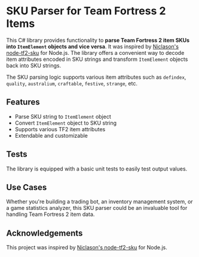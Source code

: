 # SKU Parser for Team Fortress 2 Items

This C# library provides functionality to **parse Team Fortress 2 item SKUs into `ItemElement` objects and vice versa**. It was inspired by [Niclason's node-tf2-sku](https://github.com/Nicklason/node-tf2-sku) for Node.js. The library offers a convenient way to decode item attributes encoded in SKU strings and transform `ItemElement` objects back into SKU strings.

The SKU parsing logic supports various item attributes such as `defindex`, `quality`, `australium`, `craftable`, `festive`, `strange`, etc.

## Features
- Parse SKU string to `ItemElement` object
- Convert `ItemElement` object to SKU string
- Supports various TF2 item attributes
- Extendable and customizable

## Tests
The library is equipped with a basic unit tests to easily test output values.

## Use Cases
Whether you're building a trading bot, an inventory management system, or a game statistics analyzer, this SKU parser could be an invaluable tool for handling Team Fortress 2 item data.

## Acknowledgements
This project was inspired by [Niclason's node-tf2-sku](https://github.com/Nicklason/node-tf2-sku) for Node.js.
